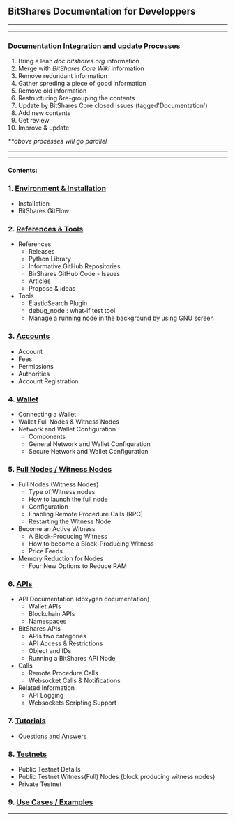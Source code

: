 ## BitShares Documentation for Developpers

***
***
### Documentation Integration and update Processes
1. Bring a lean _doc.bitshares.org_ information
2. Merge with _BitShares Core Wiki_ information
3. Remove redundant information 
4. Gather spreding a piece of good information 
5. Remove old information
6. Restructuring &re-grouping the contents 
7. Update by BitShares Core closed issues (tagged'Documentation')
8. Add new contents
9. Get review
10. Improve & update

_**above processes will go parallel_

***
***

#### Contents:

### 1. [Environment & Installation ](/developers/installation#1-environment--installation)
   - Installation
   - BitShares GitFlow    

### 2. [References & Tools](/developers/references_tools#references--tools)
   - References
      - Releases
      - Python Library
      - Informative GitHub Repositories
      - BirShares GitHub Code - Issues
      - Articles
      - Propose & ideas
   - Tools
      - ElasticSearch Plugin
      - debug_node : what-if test tool
      - Manage a running node in the background by using GNU screen
   
### 3. [Accounts](/developers/accounts#accounts)
   - Account
   - Fees
   - Permissions
   - Authorities
   - Account Registration

### 4. [Wallet](/developers/wallet#wallet)
   - Connecting a Wallet
   - Wallet Full Nodes & Witness Nodes
   - Network and Wallet Configuration
      - Components
      - General Network and Wallet Configuration
      - Secure Network and Wallet Configuration

### 5. [Full Nodes / Witness Nodes](/developers/full-witness_nodes#full-node--witness-node)
   - Full Nodes (Witness Nodes)
      - Type of Witness nodes
      - How to launch the full node
      - Configuration
      - Enabling Remote Procedure Calls (RPC)
      - Restarting the Witness Node
   - Become an Active Witness
      - A Block-Producing Witness
      - How to become a Block-Producing Witness
      - Price Feeds
   - Memory Reduction for Nodes
      - Four New Options to Reduce RAM
      
### 6. [APIs](/developers/apis#apis)
   - API Documentation (doxygen documentation)
      - Wallet APIs
      - Blockchain APIs
      - Namespaces
   -  BitShares APIs
      - APIs two categories
      - API Access & Restrictions
      - Object and IDs
      - Running a BitShares API Node
   - Calls
      - Remote Procedure Calls
      - Websocket Calls & Notifications
   - Related Information
      - API Logging
      - Websockets Scripting Support
   
### 7. [Tutorials](/developers/7_tutorials/Readme.md#7-tutorials)
- [Questions and Answers](/developers/7_tutorials/QA.md#questions)

### 8. [Testnets](/developers/testnets#testnets)
- Public Testnet Details
- Public Testnet Witness(Full) Nodes (block producing witness nodes) 
- Private Testnet

### 9. [Use Cases / Examples](/developers/use_cases#use-cases--examples)

   
***

